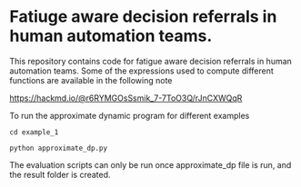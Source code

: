 # Fatiuge aware decision referrals in human automation teams. 
This repository contains code for fatigue aware decision referrals in human automation teams. 
Some of the expressions used to compute different functions are available in the following note

https://hackmd.io/@r6RYMGOsSsmik_7-7ToO3Q/rJnCXWQqR


To run the approximate dynamic program for different examples 

`` cd example_1 ``

`` python approximate_dp.py ``

The evaluation scripts can only be run once approximate_dp file is run, and the result folder is created. 


